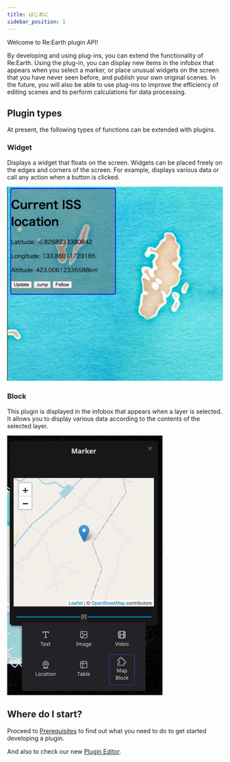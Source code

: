 ```yaml
---
title: はじめに
sidebar_position: 1
---
```


Welcome to Re:Earth plugin API!

By developing and using plug-ins, you can extend the functionality of Re:Earth. Using the plug-in, you can display new items in the infobox that appears when you select a marker, or place unusual widgets on the screen that you have never seen before, and publish your own original scenes. In the future, you will also be able to use plug-ins to improve the efficiency of editing scenes and to perform calculations for data processing.

## Plugin types

At present, the following types of functions can be extended with plugins.

### Widget

Displays a widget that floats on the screen. Widgets can be placed freely on the edges and corners of the screen. For example, displays various data or call any action when a button is clicked.

![widget](./img/widget.png)

### Block

This plugin is displayed in the infobox that appears when a layer is selected. It allows you to display various data according to the contents of the selected layer.

![block](./img/block.png)

## Where do I start?

Proceed to [Prerequisites](./prerequisites) to find out what you need to do to get started developing a plugin.

And also to check our new [Plugin Editor](./plugin-editor.md).